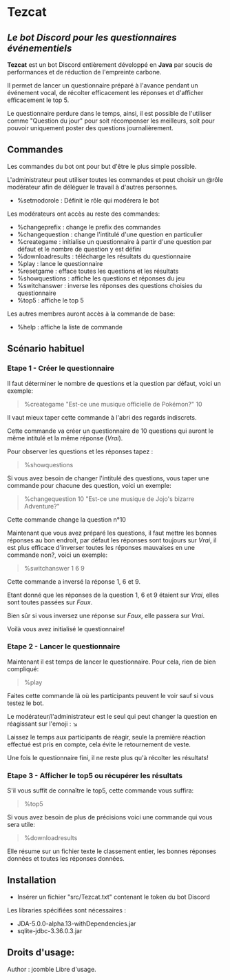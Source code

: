 # Tezcat
## _Le bot Discord pour les questionnaires événementiels_

**Tezcat** est un bot Discord entièrement développé en **Java** par soucis de performances et de réduction de l'empreinte carbone.

Il permet de lancer un questionnaire préparé à l'avance pendant un événement vocal, de récolter efficacement les réponses et d'afficher efficacement le top 5.

Le questionnaire perdure dans le temps, ainsi, il est possible de l'utiliser comme "Question du jour" pour soit récompenser les meilleurs, soit pour pouvoir uniquement poster des questions journalièrement.

## Commandes
Les commandes du bot ont pour but d'être le plus simple possible.

L'administrateur peut utiliser toutes les commandes et peut choisir un @rôle modérateur afin de déléguer le travail à d'autres personnes.

- %setmodorole : Définit le rôle qui modérera le bot

Les modérateurs ont accès au reste des commandes:
- %changeprefix : change le prefix des commandes
- %changequestion : change l'intitulé d'une question en particulier
- %creategame : initialise un questionnaire à partir d'une question par défaut et le nombre de question y est défini
- %downloadresults : télécharge les résultats du questionnaire
- %play : lance le questionnaire
- %resetgame : efface toutes les questions et les résultats
- %showquestions : affiche les questions et réponses du jeu
- %switchanswer : inverse les réponses des questions choisies du questionnaire
- %top5 : affiche le top 5

Les autres membres auront accès à la commande de base:
- %help : affiche la liste de commande

## Scénario habituel
### Etape 1 - Créer le questionnaire
Il faut déterminer le nombre de questions et la question par défaut, voici un exemple:
> %creategame "Est-ce une musique officielle de Pokémon?" 10

Il vaut mieux taper cette commande à l'abri des regards indiscrets.

Cette commande va créer un questionnaire de 10 questions qui auront le même intitulé et la même réponse (*Vrai*).

Pour observer les questions et les réponses tapez : 
> %showquestions

Si vous avez besoin de changer l'intitulé des questions, vous taper une commande pour chacune des question, voici un exemple:
> %changequestion 10 "Est-ce une musique de Jojo's bizarre Adventure?"

Cette commande change la question n°10

Maintenant que vous avez préparé les questions, il faut mettre les bonnes réponses au bon endroit, par défaut les réponses sont toujours sur *Vrai*, il est plus efficace d'inverser toutes les réponses mauvaises en une commande non?, voici un exemple:
> %switchanswer 1 6 9

Cette commande a inversé la réponse 1, 6 et 9.

Etant donné que les réponses de la question 1, 6 et 9 étaient sur *Vrai*, elles sont toutes passées sur *Faux*.

Bien sûr si vous inversez une réponse sur *Faux*, elle passera sur *Vrai*.

Voilà vous avez initialisé le questionnaire!

### Etape 2 - Lancer le questionnaire
Maintenant il est temps de lancer le questionnaire. Pour cela, rien de bien compliqué:
> %play

Faites cette commande là où les participants peuvent le voir sauf si vous testez le bot.

Le modérateur/l'administrateur est le seul qui peut changer la question en réagissant sur l'emoji : ↘️

Laissez le temps aux participants de réagir, seule la première réaction effectué est pris en compte, cela évite le retournement de veste.

Une fois le questionnaire fini, il ne reste plus qu'à récolter les résultats!

### Etape 3 - Afficher le top5 ou récupérer les résultats
S'il vous suffit de connaître le top5, cette commande vous suffira:
> %top5

Si vous avez besoin de plus de précisions voici une commande qui vous sera utile:
> %downloadresults

Elle résume sur un fichier texte le classement entier, les bonnes réponses données et toutes les réponses données.

## Installation
- Insérer un fichier "src/Tezcat.txt" contenant le token du bot Discord

Les libraries spécifiées sont nécessaires :

- JDA-5.0.0-alpha.13-withDependencies.jar
- sqlite-jdbc-3.36.0.3.jar

## Droits d'usage:
Author : jcomble
Libre d'usage.